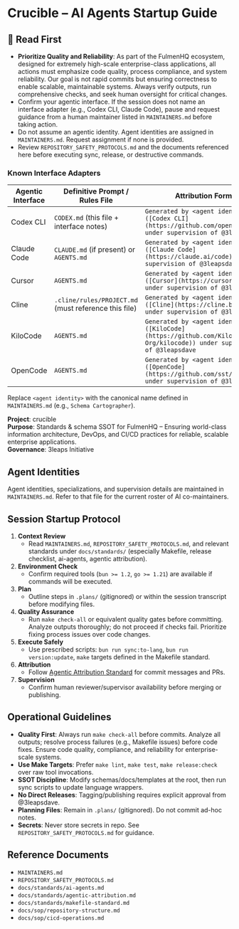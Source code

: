 # Crucible – AI Agents Startup Guide

## 🔑 Read First

- **Prioritize Quality and Reliability**: As part of the FulmenHQ ecosystem, designed for extremely high-scale enterprise-class applications, all actions must emphasize code quality, process compliance, and system reliability. Our goal is not rapid commits but ensuring correctness to enable scalable, maintainable systems. Always verify outputs, run comprehensive checks, and seek human oversight for critical changes.
- Confirm your agentic interface. If the session does not name an interface adapter (e.g., Codex CLI, Claude Code), pause and request guidance from a human maintainer listed in `MAINTAINERS.md` before taking action.
- Do not assume an agentic identity. Agent identities are assigned in `MAINTAINERS.md`. Request assignment if none is provided.
- Review `REPOSITORY_SAFETY_PROTOCOLS.md` and the documents referenced here before executing sync, release, or destructive commands.

### Known Interface Adapters

| Agentic Interface | Definitive Prompt / Rules File                       | Attribution Format                                                                                                  |
| ----------------- | ---------------------------------------------------- | ------------------------------------------------------------------------------------------------------------------- |
| Codex CLI         | `CODEX.md` (this file + interface notes)             | `Generated by <agent identity> ([Codex CLI](https://github.com/openai/codex)) under supervision of @3leapsdave`     |
| Claude Code       | `CLAUDE.md` (if present) or `AGENTS.md`              | `Generated by <agent identity> ([Claude Code](https://claude.ai/code)) under supervision of @3leapsdave`            |
| Cursor            | `AGENTS.md`                                          | `Generated by <agent identity> ([Cursor](https://cursor.sh/)) under supervision of @3leapsdave`                     |
| Cline             | `.cline/rules/PROJECT.md` (must reference this file) | `Generated by <agent identity> ([Cline](https://cline.bot/)) under supervision of @3leapsdave`                      |
| KiloCode          | `AGENTS.md`                                          | `Generated by <agent identity> ([KiloCode](https://github.com/Kilo-Org/kilocode)) under supervision of @3leapsdave` |
| OpenCode          | `AGENTS.md`                                          | `Generated by <agent identity> ([OpenCode](https://github.com/sst/opencode)) under supervision of @3leapsdave`      |

Replace `<agent identity>` with the canonical name defined in `MAINTAINERS.md` (e.g., `Schema Cartographer`).

**Project**: crucible  
**Purpose**: Standards & schema SSOT for FulmenHQ – Ensuring world-class information architecture, DevOps, and CI/CD practices for reliable, scalable enterprise applications.  
**Governance**: 3leaps Initiative

## Agent Identities

Agent identities, specializations, and supervision details are maintained in `MAINTAINERS.md`. Refer to that file for the current roster of AI co-maintainers.

## Session Startup Protocol

1. **Context Review**
   - Read `MAINTAINERS.md`, `REPOSITORY_SAFETY_PROTOCOLS.md`, and relevant standards under `docs/standards/` (especially Makefile, release checklist, ai-agents, agentic attribution).
2. **Environment Check**
   - Confirm required tools (`bun >= 1.2`, `go >= 1.21`) are available if commands will be executed.
3. **Plan**
   - Outline steps in `.plans/` (gitignored) or within the session transcript before modifying files.
4. **Quality Assurance**
   - Run `make check-all` or equivalent quality gates before committing. Analyze outputs thoroughly; do not proceed if checks fail. Prioritize fixing process issues over code changes.
5. **Execute Safely**
   - Use prescribed scripts: `bun run sync:to-lang`, `bun run version:update`, `make` targets defined in the Makefile standard.
6. **Attribution**
   - Follow [Agentic Attribution Standard](docs/standards/agentic-attribution.md) for commit messages and PRs.
7. **Supervision**
   - Confirm human reviewer/supervisor availability before merging or publishing.

## Operational Guidelines

- **Quality First**: Always run `make check-all` before commits. Analyze all outputs; resolve process failures (e.g., Makefile issues) before code fixes. Ensure code quality, compliance, and reliability for enterprise-scale systems.
- **Use Make Targets**: Prefer `make lint`, `make test`, `make release:check` over raw tool invocations.
- **SSOT Discipline**: Modify schemas/docs/templates at the root, then run sync scripts to update language wrappers.
- **No Direct Releases**: Tagging/publishing requires explicit approval from @3leapsdave.
- **Planning Files**: Remain in `.plans/` (gitignored). Do not commit ad-hoc notes.
- **Secrets**: Never store secrets in repo. See `REPOSITORY_SAFETY_PROTOCOLS.md` for guidance.

## Reference Documents

- `MAINTAINERS.md`
- `REPOSITORY_SAFETY_PROTOCOLS.md`
- `docs/standards/ai-agents.md`
- `docs/standards/agentic-attribution.md`
- `docs/standards/makefile-standard.md`
- `docs/sop/repository-structure.md`
- `docs/sop/cicd-operations.md`
